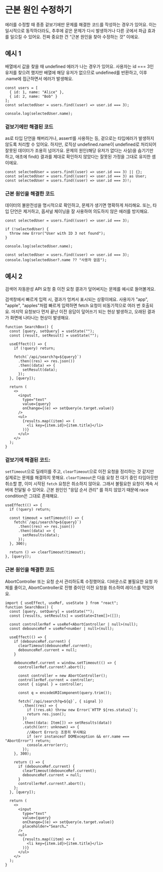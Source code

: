 # 근본 원인 수정하기

에러를 수정할 때 종종 겉보기에만 문제를 해결한 코드를 작성하는 경우가 있어요. 이는 일시적으로 동작하더라도, 추후에 같은 문제가 다시 발생하거나 다른 곳에서 파급 효과를 일으킬 수 있어요. 진짜 중요한 건 “근본 원인을 찾아 수정하는 것” 이에요.

## 예시 1

배열에서 값을 찾을 때 undefined 에러가 나는 경우가 있어요. 사용자는 id === 3인 유저를 찾으려 했지만 배열에 해당 유저가 없으므로 undefined를 반환하고, 이후 .name에 접근하면서 에러가 발생해요.

```tsx
const users = [
  { id: 1, name: "Alice" },
  { id: 2, name: "Bob" }
];
const selectedUser = users.find((user) => user.id === 3);

console.log(selectedUser.name);
```

### 겉보기에만 해결된 코드

as로 타입 단언을 해버리거나, assert!를 사용하는 등, 겉으로는 타입에러가 발생하지 않도록 처리할 수 있어요. 하지만, 로직상 undefined.name이 undefined로 처리되어 잘못된 데이터가 조용히 넘어가요. 문제의 원인(해당 유저가 없다는 사실)을 숨기기만 하고, 애초에 find() 결과를 제대로 확인하지 않았다는 잘못된 가정을 그대로 유지한 셈이에요.

```tsx
const selectedUser = users.find((user) => user.id === 3) || {};
const selectedUser = users.find((user) => user.id === 3) as User;
const selectedUser = users.find((user) => user.id === 3)!;
```

### 근본 원인을 해결한 코드

데이터의 불완전성을 명시적으로 확인하고, 문제가 생기면 명확하게 처리해요. 또는, 타입 단언은 제거하고, 옵셔널 체이닝을 잘 사용하여 의도하지 않은 에러를 방지해요.

```tsx
const selectedUser = users.find((user) => user.id === 3);

if (!selectedUser) {
  throw new Error("User with ID 3 not found");
}

console.log(selectedUser.name);
```

```tsx
const selectedUser = users.find((user) => user.id === 3);
console.log(selectedUser?.name ?? "사용자 없음");
```

## 예시 2

검색어 자동완성 API 요청 중 이전 요청 결과가 덮어써지는 문제를 예시로 들어볼게요.

검색창에서 빠르게 입력 시, 결과가 엉켜서 표시되는 상황이에요. 사용자가 "app", "apple", "apples"처럼 빠르게 입력하면 fetch 요청이 비동기적으로 여러 번 호출되요. 마지막 요청보다 먼저 끝난 이전 응답이 덮어쓰기 되는 현상 발생하고, 오래된 결과가 화면에 나타나는 현상이 발생해요.

```tsx
function SearchBox() {
  const [query, setQuery] = useState("");
  const [result, setResult] = useState("");

  useEffect(() => {
    if (!query) return;

    fetch(`/api/search?q=${query}`)
      .then((res) => res.json())
      .then((data) => {
        setResult(data);
      });
  }, [query]);

  return (
    <>
      <input
        type="text"
        value={query}
        onChange={(e) => setQuery(e.target.value)}
      />
      <ul>
        {results.map((item) => (
          <li key={item.id}>{item.title}</li>
        ))}
      </ul>
    </>
  );
}
```

### 겉보기에 해결된 코드:

`setTimeout`으로 딜레이를 주고, `clearTimeout`으로 이전 요청을 정리하는 것 같지만 실제로는 문제를 해결하지 못해요. `clearTimeout`은 다음 요청 전 대기 중인 타임아웃만 취소할 뿐, 이미 시작된 `fetch` 요청은 취소하지 않아요. 그래서 불필요한 요청이 계속 서버에 전달될 수 있어요. 근본 원인인 "응답 순서 관리" 를 하지 않았기 때문에 race condition은 그대로 존재해요.

```tsx
useEffect(() => {
  if (!query) return;

  const timeout = setTimeout(() => {
    fetch(`/api/search?q=${query}`)
      .then((res) => res.json())
      .then((data) => {
        setResults(data);
      });
  }, 300);

  return () => clearTimeout(timeout);
}, [query]);
```

### 근본 원인을 해결한 코드

AbortController 또는 요청 순서 관리하도록 수정했어요. 디바운스로 불필요한 요청 자체를 줄이고, AbortController로 진행 중이던 이전 요청을 취소하여 레이스를 막았어요.

```tsx 6,7,15,16,22,35,37,38,39,40,41,42,43
import { useEffect, useRef, useState } from "react";
function SearchBox() {
  const [query, setQuery] = useState("");
  const [results, setResults] = useState<Item[]>([]);

  const controllerRef = useRef<AbortController | null>(null);
  const debounceRef = useRef<number | null>(null);

  useEffect(() => {
    if (debounceRef.current) {
      clearTimeout(debounceRef.current);
      debounceRef.current = null;
    }

    debounceRef.current = window.setTimeout(() => {
      controllerRef.current?.abort();

      const controller = new AbortController();
      controllerRef.current = controller;
      const { signal } = controller;

      const q = encodeURIComponent(query.trim());

      fetch(`/api/search?q=${q}`, { signal })
        .then((res) => {
          if (!res.ok) throw new Error(`HTTP ${res.status}`);
          return res.json();
        })
        .then((data: Item[]) => setResults(data))
        .catch((err: unknown) => {
          //Abort Error는 조용히 무시해요
          if (err instanceof DOMException && err.name === "AbortError") return;
          console.error(err);
        });
    }, 300);

    return () => {
      if (debounceRef.current) {
        clearTimeout(debounceRef.current);
        debounceRef.current = null;
      }
      controllerRef.current?.abort();
    };
  }, [query]);

  return (
    <>
      <input
        type="text"
        value={query}
        onChange={(e) => setQuery(e.target.value)}
        placeholder="Search…"
      />
      <ul>
        {results.map((item) => (
          <li key={item.id}>{item.title}</li>
        ))}
      </ul>
    </>
  );
}
```
